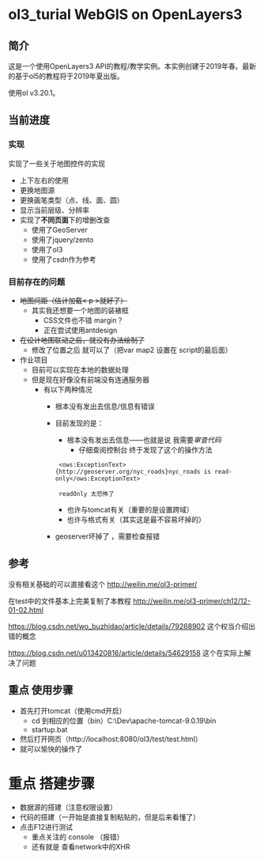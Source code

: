 # ol3_turial  WebGIS on OpenLayers3
## 简介
这是一个使用OpenLayers3 API的教程/教学实例。本实例创建于2019年春。最新的基于ol5的教程将于2019年夏出版。

使用ol v3.20.1。

## 当前进度
### 实现
实现了一些关于地图控件的实现

- 上下左右的使用
- 更换地图源
- 更换画笔类型（点、线、面、圆）
- 显示当前层级、分辨率
- 实现了**不同页面**下的增删改查
    - 使用了GeoServer
    - 使用了jquery/zento
    - 使用了ol3
    - 使用了csdn作为参考

### 目前存在的问题

- ~~地图间距（估计加载< p >就好了）~~
    - 其实我还想要一个地图的装裱框
        - CSS文件也不错 margin？
        - 正在尝试使用antdesign
- ~~在设计地图联动之后，就没有办法绘制了~~
    - 修改了位置之后 就可以了（把var map2 设置在 script的最后面）
- 作业项目
    -  目前可以实现在本地的数据处理 
    - 但是现在好像没有前端没有连通服务器
        - 有以下两种情况
             - 根本没有发出去信息/信息有错误

             - 目前发现的是：
                 - 根本没有发出去信息——也就是说 我需要*审查代码*
                    - 仔细查阅控制台 终于发现了这个的操作方法
                >
                    
                    <ows:ExceptionText>{http://geoserver.org/nyc_roads}nyc_roads is read-only</ows:ExceptionText>

                    readOnly 太恐怖了
                >
                  
                - 也许与tomcat有关（重要的是设置跨域）
                - 也许与格式有关（其实这是最不容易坏掉的）
             - geoserver坏掉了 ，需要检查报错

## 参考
没有相关基础的可以直接看这个 http://weilin.me/ol3-primer/ 

在test中的文件基本上完美复制了本教程 http://weilin.me/ol3-primer/ch12/12-01-02.html

https://blog.csdn.net/wo_buzhidao/article/details/79268902 这个权当介绍出错的概念

https://blog.csdn.net/u013420816/article/details/54629158  这个在实际上解决了问题



## 重点 使用步骤

- 首先打开tomcat（使用cmd开启）
    - cd 到相应的位置（bin）C:\Dev\apache-tomcat-9.0.19\bin 
    - startup.bat
- 然后打开网页（http://localhost:8080/ol3/test/test.html）
- 就可以愉快的操作了


# 重点 搭建步骤
- 数据源的搭建（注意权限设置）
- 代码的搭建（一开始是直接复制粘贴的，但是后来看懂了）
- 点击F12进行测试 
  - 重点关注的 console （报错）
  - 还有就是 查看network中的XHR
